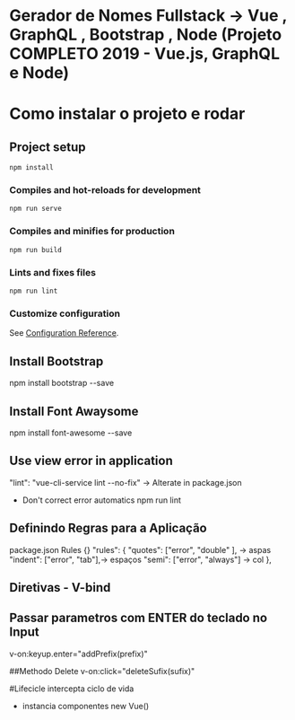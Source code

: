 # Gerador de Nomes Fullstack -> Vue , GraphQL , Bootstrap , Node  (Projeto COMPLETO 2019 - Vue.js, GraphQL e Node)

# Como instalar o projeto e rodar 

## Project setup
```
npm install
```

### Compiles and hot-reloads for development
```
npm run serve
```

### Compiles and minifies for production
```
npm run build
```

### Lints and fixes files
```
npm run lint
```

### Customize configuration
See [Configuration Reference](https://cli.vuejs.org/config/).

## Install Bootstrap 
npm install bootstrap --save 

## Install Font Awaysome 
npm install font-awesome --save 

## Use view error in application 
"lint": "vue-cli-service lint --no-fix" -> Alterate in package.json 
* Don't correct error automatics 
npm run lint

## Definindo Regras para a Aplicação 
package.json Rules {}
"rules": {
      "quotes": ["error", "double" ], -> aspas 
      "indent": ["error", "tab"],-> espaços
      "semi": ["error", "always"] -> col
    },

## Diretivas - V-bind 

## Passar parametros com ENTER do teclado no Input 
v-on:keyup.enter="addPrefix(prefix)"


##Methodo Delete 
v-on:click="deleteSufix(sufix)"

#Lifecicle intercepta ciclo de vida 
- instancia componentes new Vue() 

